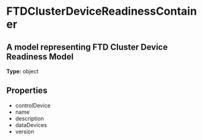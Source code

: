 # FTDClusterDeviceReadinessContainer

## A model representing FTD Cluster Device Readiness Model

**Type:** object

## Properties
* controlDevice
* name
* description
* dataDevices
* version
